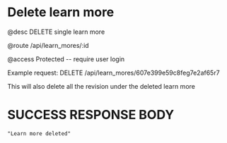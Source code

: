 # Delete learn more
@desc DELETE single learn more

@route /api/learn_mores/:id

@access Protected -- require user login

Example request: DELETE /api/learn_mores/607e399e59c8feg7e2af65r7

This will also delete all the revision under the deleted learn more

# SUCCESS RESPONSE BODY
```
"Learn more deleted"
```